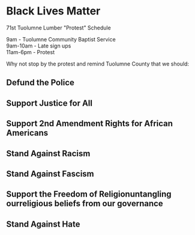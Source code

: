 # Black Lives Matter


71st Tuolumne Lumber "Protest" Schedule

9am - Tuolumne Community Baptist Service  
9am-10am - Late sign ups  
11am-6pm - Protest  

Why not stop by the protest and remind Tuolumne County that we should:

## Defund the Police
## Support Justice for All
## Support 2nd Amendment Rights for African Americans
## Stand Against Racism
## Stand Against Fascism
## Support the Freedom of Religionuntangling ourreligious beliefs from our governance
## Stand Against Hate
